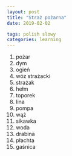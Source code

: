 ```yaml
---
layout: post
title: "Straż pożarna"
date: 2019-02-02

tags: polish slowy
categories: learning
---
```

1. pożar
2. dym
3. ogień
4. wóz strażacki
5. strażak
6. hełm
7. toporek
8. lina
9. pompa
10. wąż
11. sikawka
12. woda
13. drabina
14. płachta
15. gaśnica